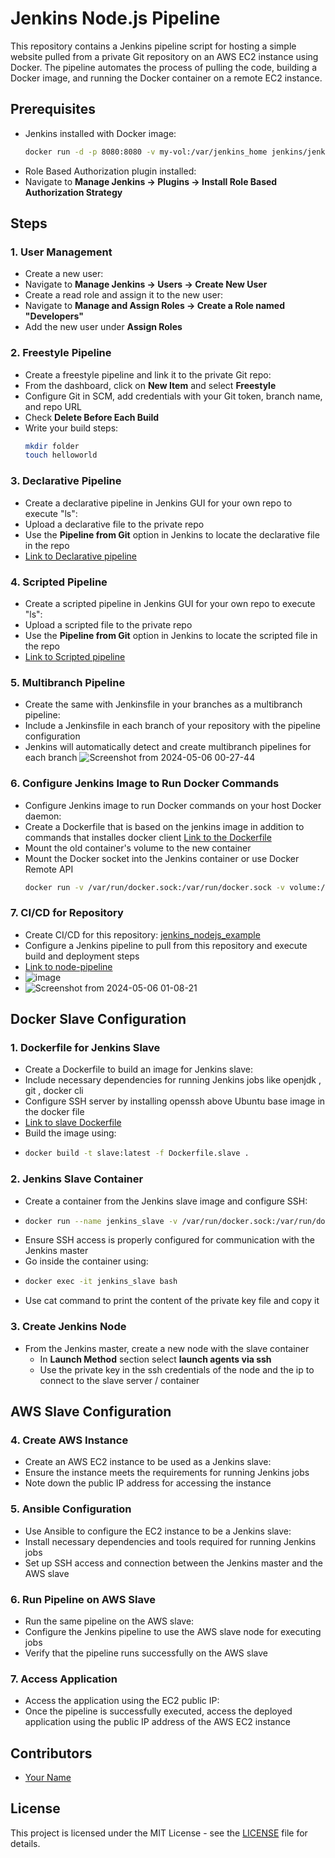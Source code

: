 # Jenkins Node.js Pipeline

This repository contains a Jenkins pipeline script for hosting a simple website pulled from a private Git repository on an AWS EC2 instance using Docker. The pipeline automates the process of pulling the code, building a Docker image, and running the Docker container on a remote EC2 instance.

## Prerequisites

- Jenkins installed with Docker image:
  ```bash
  docker run -d -p 8080:8080 -v my-vol:/var/jenkins_home jenkins/jenkins:lts
  ```
- Role Based Authorization plugin installed:
- Navigate to **Manage Jenkins -> Plugins -> Install Role Based Authorization Strategy**

## Steps

### 1. User Management

- Create a new user:
- Navigate to **Manage Jenkins -> Users -> Create New User**
- Create a read role and assign it to the new user:
- Navigate to **Manage and Assign Roles -> Create a Role named "Developers"**
- Add the new user under **Assign Roles**

### 2. Freestyle Pipeline

- Create a freestyle pipeline and link it to the private Git repo:
- From the dashboard, click on **New Item** and select **Freestyle**
- Configure Git in SCM, add credentials with your Git token, branch name, and repo URL
- Check **Delete Before Each Build**
- Write your build steps:
  ```bash
  mkdir folder
  touch helloworld
  ```
  
### 3. Declarative Pipeline

- Create a declarative pipeline in Jenkins GUI for your own repo to execute "ls":
- Upload a declarative file to the private repo
- Use the **Pipeline from Git** option in Jenkins to locate the declarative file in the repo
- [Link to Declarative pipeline](Jenkins)
  
### 4. Scripted Pipeline

- Create a scripted pipeline in Jenkins GUI for your own repo to execute "ls":
- Upload a scripted file to the private repo
- Use the **Pipeline from Git** option in Jenkins to locate the scripted file in the repo
- [Link to Scripted pipeline](scripted)
  
### 5. Multibranch Pipeline

- Create the same with Jenkinsfile in your branches as a multibranch pipeline:
- Include a Jenkinsfile in each branch of your repository with the pipeline configuration
- Jenkins will automatically detect and create multibranch pipelines for each branch
![Screenshot from 2024-05-06 00-27-44](https://github.com/sh-osama-sami/jenkins-nodejs/assets/85364511/1d51df37-35fa-4130-8ff5-e994e8af3396)

### 6. Configure Jenkins Image to Run Docker Commands

- Configure Jenkins image to run Docker commands on your host Docker daemon:
- Create a Dockerfile that is based on the jenkins image in addition to commands that installes docker client
  [Link to the Dockerfile](Dockerfile)
- Mount the old container's volume to the new container 
- Mount the Docker socket into the Jenkins container or use Docker Remote API
  ```bash
  docker run -v /var/run/docker.sock:/var/run/docker.sock -v volume:/var/jenkins_home jenkins:lts 
  ```

### 7. CI/CD for Repository

- Create CI/CD for this repository: [jenkins_nodejs_example](https://github.com/mahmoud254/jenkins_nodejs_example.git)
- Configure a Jenkins pipeline to pull from this repository and execute build and deployment steps
- [Link to node-pipeline](nodejs_pipeline)
- ![image](https://github.com/sh-osama-sami/jenkins-nodejs/assets/85364511/5bc32604-787f-4dcb-84a4-d7615cf1a0ec)
- ![Screenshot from 2024-05-06 01-08-21](https://github.com/sh-osama-sami/jenkins-nodejs/assets/85364511/81961246-8ecb-42ac-9d85-54a01935334f)


## Docker Slave Configuration

### 1. Dockerfile for Jenkins Slave

- Create a Dockerfile to build an image for Jenkins slave:
- Include necessary dependencies for running Jenkins jobs like openjdk , git , docker cli
- Configure SSH server by installing openssh above Ubuntu base image in the docker file
- [Link to slave Dockerfile](Dockerfile.slave)
- Build the image using:
- ```bash
  docker build -t slave:latest -f Dockerfile.slave .
  ```

### 2. Jenkins Slave Container

- Create a container from the Jenkins slave image and configure SSH:
- ```bash
  docker run --name jenkins_slave -v /var/run/docker.sock:/var/run/docker.sock slave:latest
  ```
- Ensure SSH access is properly configured for communication with the Jenkins master
- Go inside the container using:
- ```bash
  docker exec -it jenkins_slave bash
  ```
- Use cat command to print the content of the private key file and copy it


### 3. Create Jenkins Node

- From the Jenkins master, create a new node with the slave container
    - In **Launch Method** section select **launch agents via ssh**
    - Use the private key in the ssh credentials of the node and the ip to connect to the slave server / container


## AWS Slave Configuration

### 4. Create AWS Instance

- Create an AWS EC2 instance to be used as a Jenkins slave:
- Ensure the instance meets the requirements for running Jenkins jobs
- Note down the public IP address for accessing the instance

### 5. Ansible Configuration

- Use Ansible to configure the EC2 instance to be a Jenkins slave:
- Install necessary dependencies and tools required for running Jenkins jobs
- Set up SSH access and connection between the Jenkins master and the AWS slave

### 6. Run Pipeline on AWS Slave

- Run the same pipeline on the AWS slave:
- Configure the Jenkins pipeline to use the AWS slave node for executing jobs
- Verify that the pipeline runs successfully on the AWS slave

### 7. Access Application

- Access the application using the EC2 public IP:
- Once the pipeline is successfully executed, access the deployed application using the public IP address of the AWS EC2 instance

## Contributors

- [Your Name](https://github.com/yourusername)

## License

This project is licensed under the MIT License - see the [LICENSE](LICENSE) file for details.
